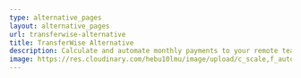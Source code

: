 ```yaml
---
type: alternative_pages
layout: alternative_pages
url: transferwise-alternative
title: TransferWise Alternative
description: Calculate and automate monthly payments to your remote team with TransferWise and RemoteTeam. Synchronize your remote team’s payroll with time management tools.
image: https://res.cloudinary.com/hebu10lmu/image/upload/c_scale,f_auto,q_auto,w_560/v1580457911/www/payroll-list_mskxay.png
---
```

